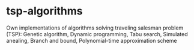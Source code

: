 # tsp-algorithms
Own implementations of algorithms solving traveling salesman problem (TSP): Genetic algorithm, Dynamic programming, Tabu search, Simulated anealing, Branch and bound, Polynomial-time approximation scheme
